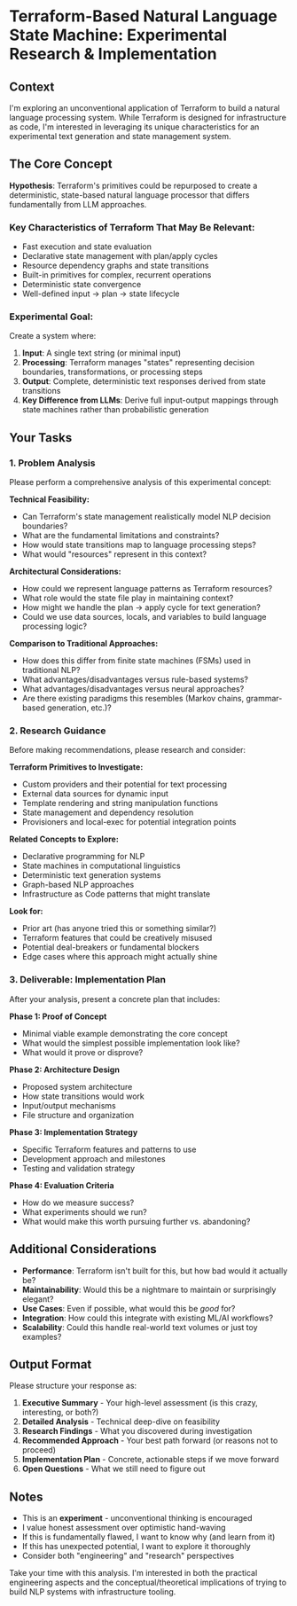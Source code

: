 # Terraform-Based Natural Language State Machine: Experimental Research & Implementation

## Context

I'm exploring an unconventional application of Terraform to build a natural language processing system. While Terraform is designed for infrastructure as code, I'm interested in leveraging its unique characteristics for an experimental text generation and state management system.

## The Core Concept

**Hypothesis**: Terraform's primitives could be repurposed to create a deterministic, state-based natural language processor that differs fundamentally from LLM approaches.

### Key Characteristics of Terraform That May Be Relevant:
- Fast execution and state evaluation
- Declarative state management with plan/apply cycles
- Resource dependency graphs and state transitions
- Built-in primitives for complex, recurrent operations
- Deterministic state convergence
- Well-defined input → plan → state lifecycle

### Experimental Goal:
Create a system where:
1. **Input**: A single text string (or minimal input)
2. **Processing**: Terraform manages "states" representing decision boundaries, transformations, or processing steps
3. **Output**: Complete, deterministic text responses derived from state transitions
4. **Key Difference from LLMs**: Derive full input-output mappings through state machines rather than probabilistic generation

## Your Tasks

### 1. Problem Analysis

Please perform a comprehensive analysis of this experimental concept:

**Technical Feasibility:**
- Can Terraform's state management realistically model NLP decision boundaries?
- What are the fundamental limitations and constraints?
- How would state transitions map to language processing steps?
- What would "resources" represent in this context?

**Architectural Considerations:**
- How could we represent language patterns as Terraform resources?
- What role would the state file play in maintaining context?
- How might we handle the plan → apply cycle for text generation?
- Could we use data sources, locals, and variables to build language processing logic?

**Comparison to Traditional Approaches:**
- How does this differ from finite state machines (FSMs) used in traditional NLP?
- What advantages/disadvantages versus rule-based systems?
- What advantages/disadvantages versus neural approaches?
- Are there existing paradigms this resembles (Markov chains, grammar-based generation, etc.)?

### 2. Research Guidance

Before making recommendations, please research and consider:

**Terraform Primitives to Investigate:**
- Custom providers and their potential for text processing
- External data sources for dynamic input
- Template rendering and string manipulation functions
- State management and dependency resolution
- Provisioners and local-exec for potential integration points

**Related Concepts to Explore:**
- Declarative programming for NLP
- State machines in computational linguistics
- Deterministic text generation systems
- Graph-based NLP approaches
- Infrastructure as Code patterns that might translate

**Look for:**
- Prior art (has anyone tried this or something similar?)
- Terraform features that could be creatively misused
- Potential deal-breakers or fundamental blockers
- Edge cases where this approach might actually shine

### 3. Deliverable: Implementation Plan

After your analysis, present a concrete plan that includes:

**Phase 1: Proof of Concept**
- Minimal viable example demonstrating the core concept
- What would the simplest possible implementation look like?
- What would it prove or disprove?

**Phase 2: Architecture Design**
- Proposed system architecture
- How state transitions would work
- Input/output mechanisms
- File structure and organization

**Phase 3: Implementation Strategy**
- Specific Terraform features and patterns to use
- Development approach and milestones
- Testing and validation strategy

**Phase 4: Evaluation Criteria**
- How do we measure success?
- What experiments should we run?
- What would make this worth pursuing further vs. abandoning?

## Additional Considerations

- **Performance**: Terraform isn't built for this, but how bad would it actually be?
- **Maintainability**: Would this be a nightmare to maintain or surprisingly elegant?
- **Use Cases**: Even if possible, what would this be *good* for?
- **Integration**: How could this integrate with existing ML/AI workflows?
- **Scalability**: Could this handle real-world text volumes or just toy examples?

## Output Format

Please structure your response as:

1. **Executive Summary** - Your high-level assessment (is this crazy, interesting, or both?)
2. **Detailed Analysis** - Technical deep-dive on feasibility
3. **Research Findings** - What you discovered during investigation
4. **Recommended Approach** - Your best path forward (or reasons not to proceed)
5. **Implementation Plan** - Concrete, actionable steps if we move forward
6. **Open Questions** - What we still need to figure out

## Notes

- This is an **experiment** - unconventional thinking is encouraged
- I value honest assessment over optimistic hand-waving
- If this is fundamentally flawed, I want to know why (and learn from it)
- If this has unexpected potential, I want to explore it thoroughly
- Consider both "engineering" and "research" perspectives

Take your time with this analysis. I'm interested in both the practical engineering aspects and the conceptual/theoretical implications of trying to build NLP systems with infrastructure tooling.